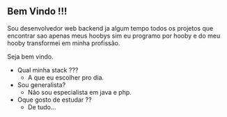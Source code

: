 ## Bem Vindo !!!
Sou desenvolvedor web backend ja algum tempo todos os projetos que encontrar sao apenas meus hoobys
sim eu programo por hooby e do meu hooby transformei em minha profissão.

Seja bem vindo.

- Qual minha stack ???
  - A que eu escolher pro dia.
- Sou generalista?
  - Não sou especialista em java e php.
- Oque gosto de estudar ??
  - De tudo...
  
<!---
Nakiban/Nakiban is a ✨ special ✨ repository because its `README.md` (this file) appears on your GitHub profile.
You can click the Preview link to take a look at your changes.
--->
